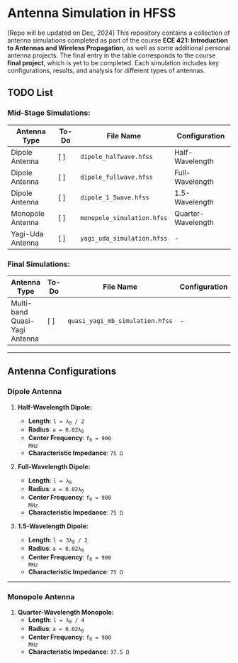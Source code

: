 # Antenna Simulation in HFSS
[Repo will be updated on Dec, 2024] 
This repository contains a collection of antenna simulations completed as part of the course **ECE 421: Introduction to Antennas and Wireless Propagation**, as well as some additional personal antenna projects. The final entry in the table corresponds to the course **final project**, which is yet to be completed. Each simulation includes key configurations, results, and analysis for different types of antennas.


<h2>TODO List</h2>

<h3>Mid-Stage Simulations:</h3>
<table>
  <thead>
    <tr>
      <th>Antenna Type</th>
      <th>To-Do</th>
      <th>File Name</th>
      <th>Configuration</th>
    </tr>
  </thead>
  <tbody>
    <tr>
      <td>Dipole Antenna</td>
      <td>[ ]</td>
      <td><code>dipole_halfwave.hfss</code></td>
      <td>Half-Wavelength</td>
    </tr>
    <tr>
      <td>Dipole Antenna</td>
      <td>[ ]</td>
      <td><code>dipole_fullwave.hfss</code></td>
      <td>Full-Wavelength</td>
    </tr>
    <tr>
      <td>Dipole Antenna</td>
      <td>[ ]</td>
      <td><code>dipole_1_5wave.hfss</code></td>
      <td>1.5-Wavelength</td>
    </tr>
    <tr>
      <td>Monopole Antenna</td>
      <td>[ ]</td>
      <td><code>monopole_simulation.hfss</code></td>
      <td>Quarter-Wavelength</td>
    </tr>
    <tr>
      <td>Yagi-Uda Antenna</td>
      <td>[ ]</td>
      <td><code>yagi_uda_simulation.hfss</code></td>
      <td>-</td>
    </tr>
  </tbody>
</table>

<h3>Final Simulations:</h3>
<table>
  <thead>
    <tr>
      <th>Antenna Type</th>
      <th>To-Do</th>
      <th>File Name</th>
      <th>Configuration</th>
    </tr>
  </thead>
  <tbody>
    <tr>
      <td>Multi-band Quasi-Yagi Antenna</td>
      <td>[ ]</td>
      <td><code>quasi_yagi_mb_simulation.hfss</code></td>
      <td>-</td>
    </tr>
  </tbody>
</table>

----

## Antenna Configurations

### Dipole Antenna
1. **Half-Wavelength Dipole:**  
   - **Length**: <code>l = λ<sub>0</sub> / 2</code>  
   - **Radius**: <code>a = 0.02λ<sub>0</sub></code>  
   - **Center Frequency**: <code>f<sub>0</sub> = 900 MHz</code>  
   - **Characteristic Impedance**: <code>75 Ω</code>  

2. **Full-Wavelength Dipole:**  
   - **Length**: <code>l = λ<sub>0</sub></code>  
   - **Radius**: <code>a = 0.02λ<sub>0</sub></code>  
   - **Center Frequency**: <code>f<sub>0</sub> = 900 MHz</code>  
   - **Characteristic Impedance**: <code>75 Ω</code>  

3. **1.5-Wavelength Dipole:**  
   - **Length**: <code>l = 3λ<sub>0</sub> / 2</code>  
   - **Radius**: <code>a = 0.02λ<sub>0</sub></code>  
   - **Center Frequency**: <code>f<sub>0</sub> = 900 MHz</code>  
   - **Characteristic Impedance**: <code>75 Ω</code>  

---

### Monopole Antenna
1. **Quarter-Wavelength Monopole:**  
   - **Length**: <code>l = λ<sub>0</sub> / 4</code>  
   - **Radius**: <code>a = 0.02λ<sub>0</sub></code>  
   - **Center Frequency**: <code>f<sub>0</sub> = 900 MHz</code>  
   - **Characteristic Impedance**: <code>37.5 Ω</code>  
